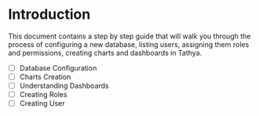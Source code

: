# Introduction

This document contains a step by step guide that will walk you through the process of configuring a new database, listing users, assigning them roles and permissions, creating charts and dashboards in Tathya.

- [ ] Database Configuration
- [ ] Charts Creation
- [ ] Understanding Dashboards
- [ ] Creating Roles
- [ ] Creating User
